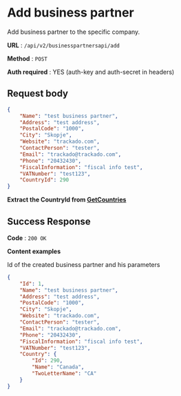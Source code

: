# Add business partner

Add business partner to the specific company.

**URL** : `/api/v2/businesspartnersapi/add`

**Method** : `POST`

**Auth required** : YES (auth-key and auth-secret in headers)

## Request body

```json
{
    "Name": "test business partner",
    "Address": "test address",
    "PostalCode": "1000",
    "City": "Skopje",
    "Website": "trackado.com",
    "ContactPerson": "tester",
    "Email": "trackado@trackado.com",
    "Phone": "20432430",
    "FiscalInformation": "fiscal info test",
    "VATNumber": "test123",
    "CountryId": 290
}
```
**Extract the CountryId from [GetCountries](https://github.com/jovanhorvat/trackado-open-api/blob/master/general/get-countries.md)**

## Success Response

**Code** : `200 OK`

**Content examples**

Id of the created business partner and his parameters

```json
{
    "Id": 1,
    "Name": "test business partner",
    "Address": "test address",
    "PostalCode": "1000",
    "City": "Skopje",
    "Website": "trackado.com",
    "ContactPerson": "tester",
    "Email": "trackado@trackado.com",
    "Phone": "20432430",
    "FiscalInformation": "fiscal info test",
    "VATNumber": "test123",
    "Country": {
        "Id": 290,
        "Name": "Canada",
        "TwoLetterName": "CA"
    }
}
```
